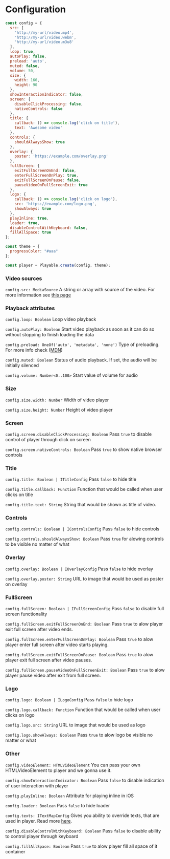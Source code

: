 # Configuration

```javascript
const config = {
  src: [
    'http://my-url/video.mp4',
    'http://my-url/video.webm',
    'http://my-url/video.m3u8'
  ],
  loop: true,
  autoPlay: false,
  preload: 'auto',
  muted: false,
  volume: 50,
  size: {
    width: 160,
    height: 90
  },
  showInteractionIndicator: false,
  screen: {
    disableClickProcessing: false,
    nativeControls: false
  },
  title: {
    callback: () => console.log('click on title'),
    text: 'Awesome video'
  },
  controls: {
    shouldAlwaysShow: true
  },
  overlay: {
    poster: 'https://example.com/overlay.png'
  },
  fullScreen: {
    exitFullScreenOnEnd: false,
    enterFullScreenOnPlay: true,
    exitFullScreenOnPause: false,
    pauseVideoOnFullScreenExit: true
  },
  logo: {
    callback: () => console.log('click on logo'),
    src: 'https://example.com/logo.png',
    showAlways: true
  },
  playInline: true,
  loader: true,
  disableControlWithKeyboard: false,
  fillAllSpace: true
};

const theme = {
  progressColor: "#aaa"
};

const player = Playable.create(config, theme);
```

### Video sources

`config.src: MediaSource` A string or array with source of the video. For more information see [this page](/video-source)

### Playback attributes

`config.loop: Boolean` Loop video playback

`config.autoPlay: Boolean` Start video playback as soon as it can do so without stopping to finish loading the data

`config.preload: OneOf('auto', 'metadata', 'none')` Type of preloading. For more info check ([MDN](https://developer.mozilla.org/en/docs/Web/HTML/Element/video))

`config.muted: Boolean` Status of audio playback. If set, the audio will be initially silenced

`config.volume: Number<0..100>` Start value of volume for audio


### Size

`config.size.width: Number` Width of video player

`config.size.height: Number` Height of video player

### Screen

`config.screen.disableClickProcessing: Boolean` Pass `true` to disable control of player through click on screen

`config.screen.nativeControls: Boolean` Pass `true` to show native browser controls

### Title

`config.title: Boolean | ITitleConfig` Pass `false` to hide title

`config.title.callback: Function` Function that would be called when user clicks on title

`config.title.text: String` String that would be shown as title of video.

### Controls

`config.controls: Boolean | IControlsConfig` Pass `false` to hide controls

`config.controls.shouldAlwaysShow: Boolean` Pass `true` for alowing controls to be visible no matter of what

### Overlay

`config.overlay: Boolean | IOverlayConfig` Pass `false` to hide overlay

`config.overlay.poster: String` URL to image that would be used as poster on overlay

### FullScreen

`config.fullScreen: Boolean | IFullScreenConfig` Pass `false` to disable full screen functionality

`config.fullScreen.exitFullScreenOnEnd: Boolean` Pass `true` to alow player exit full screen after video ends.

`config.fullScreen.enterFullScreenOnPlay: Boolean` Pass `true` to alow player enter full screen after video starts playing.

`config.fullScreen.exitFullScreenOnPause: Boolean` Pass `true` to alow player exit full screen after video pauses.

`config.fullScreen.pauseVideoOnFullScreenExit: Boolean` Pass `true` to alow player pause video after exit from full screen.

### Logo

`config.logo: Boolean | ILogoConfig` Pass `false` to hide logo

`config.logo.callback: Function` Function that would be called when user clicks on logo

`config.logo.src: String` URL to image that would be used as logo

`config.logo.showAlways: Boolean` Pass `true` to alow logo be visible no matter or what

### Other

`config.videoElement: HTMLVideoElement` You can pass your own HTMLVideoElement to player and we gonna use it.

`config.showInteractionIndicator: Boolean` Pass `false` to disable indication of user interaction with player

`config.playInline: Boolean` Attribute for playing inline in iOS

`config.loader: Boolean` Pass `false` to hide loader

`config.texts: ITextMapConfig` Gives you ability to override texts, that are used in player. Read more [here](/player-texts).

`config.disableControlWithKeyboard: Boolean` Pass `false` to disable ability to control player through keyboard

`config.fillAllSpace: Boolean` Pass `true` to alow player fill all space of it container
